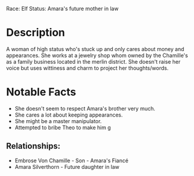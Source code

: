 Race: Elf
Status: Amara's future mother in law
# Description
A woman of high status who's stuck up and only cares about money and appearances. She works at a jewelry shop whom owned by the Chamille's as a family business located in the merlin district. She doesn't raise her voice but uses wittiness and charm to project her thoughts/words.

# Notable Facts
- She doesn't seem to respect Amara's brother very much.
- She cares a lot about keeping appearances.
- She might be a master manipulator.
- Attempted to bribe Theo to make him g

## Relationships:
- Embrose Von Chamille - Son - Amara's Fiancé
- Amara Silverthorn - Future daughter in law

